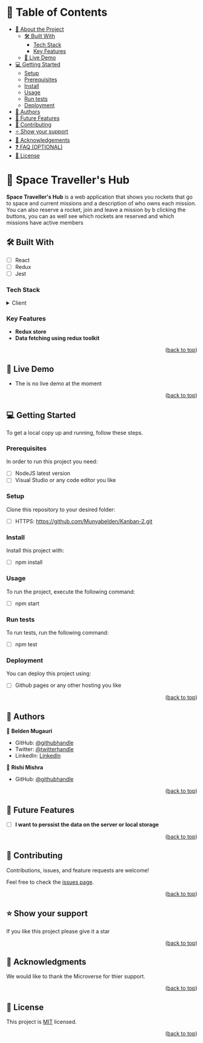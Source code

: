 # 📗 Table of Contents

- [📖 About the Project](#about-project)
  - [🛠 Built With](#built-with)
    - [Tech Stack](#tech-stack)
    - [Key Features](#key-features)
  - [🚀 Live Demo](#live-demo)
- [💻 Getting Started](#getting-started)
  - [Setup](#setup)
  - [Prerequisites](#prerequisites)
  - [Install](#install)
  - [Usage](#usage)
  - [Run tests](#run-tests)
  - [Deployment](#deployment)
- [👥 Authors](#authors)
- [🔭 Future Features](#future-features)
- [🤝 Contributing](#contributing)
- [⭐️ Show your support](#support)
- [🙏 Acknowledgements](#acknowledgements)
- [❓ FAQ (OPTIONAL)](#faq)
- [📝 License](#license)

# 📖 Space Traveller's Hub <a name="about-project"></a>

**Space Traveller's Hub** is a web application that shows you rockets that go to space and current missions and a description of who owns each mission. You can also reserve a rocket, join and leave a mission by b clicking the buttons, you can as well see which rockets are reserved and which missions have active members 

## 🛠 Built With <a name="built-with"></a>

-[ ] React
-[ ] Redux
-[ ] Jest

### Tech Stack <a name="tech-stack"></a>

<details>
  <summary>Client</summary>
  <ul>
    <li><a href="https://reactjs.org/">React.js</a></li>
  </ul>
</details>

### Key Features <a name="key-features"></a>

- **Redux store**
- **Data fetching using redux toolkit**

<p align="right">(<a href="#readme-top">back to top</a>)</p>

## 🚀 Live Demo <a name="live-demo"></a>

- The is no live demo at the moment

<p align="right">(<a href="#readme-top">back to top</a>)</p>

## 💻 Getting Started <a name="getting-started"></a>

To get a local copy up and running, follow these steps.

### Prerequisites

In order to run this project you need:

-[ ] NodeJS latest version
-[ ] Visual Studio or any code editor you like

### Setup

Clone this repository to your desired folder:

-[ ] HTTPS: https://github.com/Munyabelden/Kanban-2.git

### Install

Install this project with:

-[ ] npm install

### Usage

To run the project, execute the following command:

-[ ] npm start
### Run tests

To run tests, run the following command:

-[ ] npm test
### Deployment

You can deploy this project using:

-[ ] Github pages or any other hosting you like

<p align="right">(<a href="#readme-top">back to top</a>)</p>

## 👥 Authors <a name="authors"></a>

👤 **Belden Mugauri**

- GitHub: [@githubhandle](https://github.com/Munyabelden/)
- Twitter: [@twitterhandle](https://twitter.com/munyaradzi045)
- LinkedIn: [LinkedIn](https://www.linkedin.com/in/munyaradzi-mugauri-828a7b24a/)

👤 **Rishi Mishra**

- GitHub: [@githubhandle](https://github.com/Rishi-Mishra0704)

<p align="right">(<a href="#readme-top">back to top</a>)</p>

## 🔭 Future Features <a name="future-features"></a>

- [ ] **I want to perssist the data on the server or local storage**

<p align="right">(<a href="#readme-top">back to top</a>)</p>

## 🤝 Contributing <a name="contributing"></a>

Contributions, issues, and feature requests are welcome!

Feel free to check the [issues page](https://github.com/Munyabelden/Kanban-2/issues).

<p align="right">(<a href="#readme-top">back to top</a>)</p>

## ⭐️ Show your support <a name="support"></a>

If you like this project please give it a star

<p align="right">(<a href="#readme-top">back to top</a>)</p>

## 🙏 Acknowledgments <a name="acknowledgements"></a>

We would like to thank the Microverse for thier support.

<p align="right">(<a href="#readme-top">back to top</a>)</p>

## 📝 License <a name="license"></a>

This project is [MIT](https://github.com/Munyabelden/Kanban-2/blob/main/LICENSE) licensed.

<p align="right">(<a href="#readme-top">back to top</a>)</p>